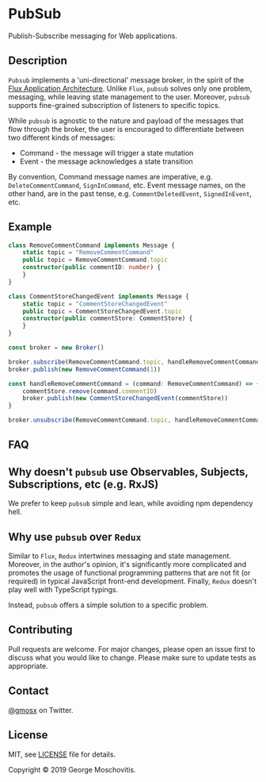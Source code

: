 # PubSub

Publish-Subscribe messaging for Web applications.

## Description

`Pubsub` implements a 'uni-directional' message broker, in the spirit of the [Flux Application Architecture](https://facebook.github.io/flux/). Unlike `Flux`, `pubsub` solves only one problem, messaging, while leaving state management to the user. Moreover, `pubsub` supports fine-grained subscription of listeners to specific topics.

While `pubsub` is agnostic to the nature and payload of the messages that flow through the broker, the user is encouraged to differentiate between two different kinds of messages:

* Command - the message will trigger a state mutation
* Event - the message acknowledges a state transition

By convention, Command message names are imperative, e.g. `DeleteCommentCommand`, `SignInCommand`, etc. Event message names, on the other hand, are in the past tense, e.g. `CommentDeletedEvent`, `SignedInEvent`, etc.

## Example

```ts
class RemoveCommentCommand implements Message {
    static topic = "RemoveCommentCommand"
    public topic = RemoveCommentCommand.topic
    constructor(public commentID: number) {
    }
}

class CommentStoreChangedEvent implements Message {
    static topic = "CommentStoreChangedEvent"
    public topic = CommentStoreChangedEvent.topic
    constructor(public commentStore: CommentStore) {
    }
}

const broker = new Broker()

broker.subscribe(RemoveCommentCommand.topic, handleRemoveCommentCommand)
broker.publish(new RemoveCommentCommand(1))

const handleRemoveCommentCommand = (command: RemoveCommentCommand) => {
    commentStore.remove(command.commentID)
    broker.publish(new CommentStoreChangedEvent(commentStore)) 
}

broker.unsubscribe(RemoveCommentCommand.topic, handleRemoveCommentCommand)
```

## FAQ

## Why doesn't `pubsub` use Observables, Subjects, Subscriptions, etc (e.g. RxJS)

We prefer to keep `pubsub` simple and lean, while avoiding npm dependency hell.

## Why use `pubsub` over `Redux`

Similar to `Flux`, `Redux` intertwines messaging and state management. Moreover, in the author's opinion, it's significantly more complicated and promotes the usage of functional programming patterns that are not fit (or required) in typical JavaScript front-end development. Finally, `Redux` doesn't play well with TypeScript typings.

Instead, `pubsub` offers a simple solution to a specific problem.

## Contributing

Pull requests are welcome. For major changes, please open an issue first to discuss what you would like to change. Please make sure to update tests as appropriate.

## Contact

[@gmosx](https://twitter.com/gmosx) on Twitter.

## License

MIT, see [LICENSE](./LICENSE) file for details.

Copyright © 2019 George Moschovitis.
